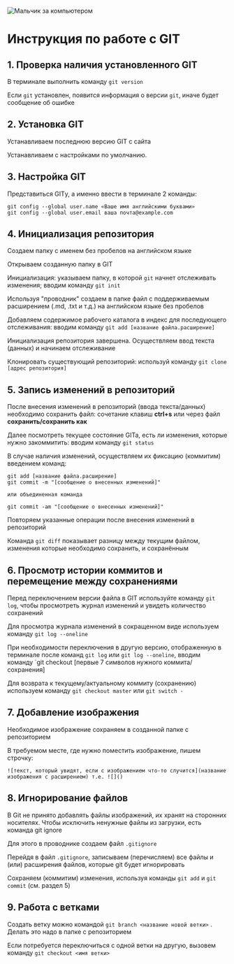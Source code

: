 ![Мальчик за компьютером](Copil-la-calculator_shutterstock.jpg)
# Инcтрукция по работе с GIT
## 1. Проверка наличия установленного GIT
В терминале выполнить команду `git version`

Если `git` установлен, появится информация о версии `git`, иначе будет сообщение об ошибке

## 2. Установка GIT

Устанавливаем последнюю версию GIT с сайта

Устанавливаем с настройками по умолчанию.


## 3. Настройка GIT

Представиться GITу, а именно ввести в терминале 2 команды:
```
git config --global user.name «Ваше имя английскими буквами»
git config --global user.email ваша почта@example.com
```

## 4. Инициализация репозитория

Создаем папку с именем без пробелов на английском языке

Открываем созданную папку в GIT

Инициализация: указываем папку, в которой `git` начнет отслеживать изменения; вводим команду `git init`

Используя "проводник" создаем в папке файл с поддерживаемым расширением (.md, .txt и т.д.) на английском языке без пробелов

Добавляем содержимое рабочего каталога в индекс для последующего отслеживания: вводим команду `git add [название файла.расширение]`

Инициализация репозитория завершена. Осуществляем ввод текста (данных) и начинаем отслеживание

Клонировать существующий репозиторий: используй команду `git clone [адрес репозитория]`

## 5. Запись изменений в репозиторий

После внесения изменений в репозиторий (ввода текста/данных) необходимо сохранить файл: сочетание клавиш **ctrl+s** или через файл **сохранить/сохранить как**

Далее посмотреть текущее состояние GITa, есть ли изменения, которые нужно закоммитить: вводим команду `git status`

В случае наличия изменений, осуществляем их фиксацию (коммитим) введением команд: 
```
git add [название файла.расширение]
git commit -m "[сообщение о внесенных изменений]"

или объединенная команда

git commit -am "[сообщение о внесенных изменений]"
```
Повторяем указанные операции после внесения изменений в репозиторий

Команда `git diff` показывает разницу между текущим файлом, изменения которые необходимо сохранить, и сохранённым

## 6. Просмотр истории коммитов и перемещение между сохранениями

Перед переключением версии файла в GIT используйте команду `git log`, чтобы просмотреть журнал изменений и увидеть количество сохранений

Для просмотра журнала изменений в сокращенном виде используем команду `git log --oneline`

При необходимости переключения в другую версию, отображенную в терминале после команд `git log` или `git log --oneline`, вводим команду `git checkout [первые 7 символов нужного коммита/сохранения]

Для возврата к текущему/актуальному коммиту (сохранению) используем команду `git checkout master` или `git switch -`

## 7. Добавление изображения

Необходимое изображение сохраняем в созданной папке с репозиторием

В требуемом месте, где нужно поместить изображение, пишем строчку:
```
![текст, который увидят, если с изображением что-то случится](название изображения с расширением) т.е. ![]()
```

## 8. Игнорирование файлов

В Git не принято добавлять файлы изображений, их хранят на сторонних носителях. Чтобы исключить ненужные файлы из загрузки, есть команда git ignore

Для этого в проводнике создаем файл `.gitignore`

Перейдя в файл `.gitignore`, записываем (перечисляем) все файлы и (или) расширения файлов, которые git будет игнорировать

Сохраняем (коммитим) изменения, используя команды `git add` и `git commit` (см. раздел 5)

## 9. Работа с ветками 

Создать ветку можно командой `git branch <название новой ветки>` . Делать это надо в папке с репозиторием

Если потребуется переключиться с одной ветки на другую, вызовем команду `git checkout <имя ветки>`